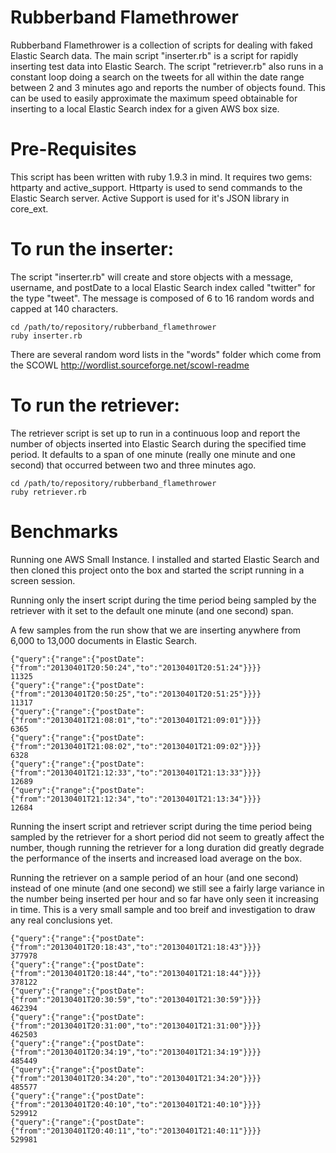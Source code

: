 Rubberband Flamethrower
=======================
Rubberband Flamethrower is a collection of scripts for dealing with faked Elastic Search data. The main script "inserter.rb" is a script for rapidly inserting test data into Elastic Search.  The script "retriever.rb" also runs in a constant loop doing a search on the tweets for all within the date range between 2 and 3 minutes ago and reports the number of objects found.  This can be used to easily approximate the maximum speed obtainable for inserting to a local Elastic Search index for a given AWS box size.

Pre-Requisites
=======================
This script has been written with ruby 1.9.3 in mind. It requires two gems: httparty and active_support. Httparty is used to send commands to the Elastic Search server.  Active Support is used for it's JSON library in core_ext.

To run the inserter:
=======================
The script "inserter.rb" will create and store objects with a message, username, and postDate to a local Elastic Search index called "twitter" for the type "tweet". The message is composed of 6 to 16 random words and capped at 140 characters.

	cd /path/to/repository/rubberband_flamethrower
	ruby inserter.rb

There are several random word lists in the "words" folder which come from the SCOWL http://wordlist.sourceforge.net/scowl-readme

To run the retriever:
=======================
The retriever script is set up to run in a continuous loop and report the number of objects inserted into Elastic Search during the specified time period. It defaults to a span of one minute (really one minute and one second) that occurred between two and three minutes ago.

	cd /path/to/repository/rubberband_flamethrower
	ruby retriever.rb

Benchmarks
=======================

Running one AWS Small Instance. I installed and started Elastic Search and then cloned this project onto the box and started the script running in a screen session.

Running only the insert script during the time period being sampled by the retriever with it set to the default one minute (and one second) span.

A few samples from the run show that we are inserting anywhere from 6,000 to 13,000 documents in Elastic Search.

	{"query":{"range":{"postDate":{"from":"20130401T20:50:24","to":"20130401T20:51:24"}}}}
	11325
	{"query":{"range":{"postDate":{"from":"20130401T20:50:25","to":"20130401T20:51:25"}}}}
	11317
	{"query":{"range":{"postDate":{"from":"20130401T21:08:01","to":"20130401T21:09:01"}}}}
	6365
	{"query":{"range":{"postDate":{"from":"20130401T21:08:02","to":"20130401T21:09:02"}}}}
	6328
	{"query":{"range":{"postDate":{"from":"20130401T21:12:33","to":"20130401T21:13:33"}}}}
	12689
	{"query":{"range":{"postDate":{"from":"20130401T21:12:34","to":"20130401T21:13:34"}}}}
	12684

Running the insert script and retriever script during the time period being sampled by the retriever for a short period did not seem to greatly affect the number, though running the retriever for a long duration did greatly degrade the performance of the inserts and increased load average on the box.

Running the retriever on a sample period of an hour (and one second) instead of one minute (and one second) we still see a fairly large variance in the number being inserted per hour and so far have only seen it increasing in time. This is a very small sample and too breif and investigation to draw any real conclusions yet.

	{"query":{"range":{"postDate":{"from":"20130401T20:18:43","to":"20130401T21:18:43"}}}}
	377978
	{"query":{"range":{"postDate":{"from":"20130401T20:18:44","to":"20130401T21:18:44"}}}}
	378122
	{"query":{"range":{"postDate":{"from":"20130401T20:30:59","to":"20130401T21:30:59"}}}}
	462394
	{"query":{"range":{"postDate":{"from":"20130401T20:31:00","to":"20130401T21:31:00"}}}}
	462503
	{"query":{"range":{"postDate":{"from":"20130401T20:34:19","to":"20130401T21:34:19"}}}}
	485449
	{"query":{"range":{"postDate":{"from":"20130401T20:34:20","to":"20130401T21:34:20"}}}}
	485577
	{"query":{"range":{"postDate":{"from":"20130401T20:40:10","to":"20130401T21:40:10"}}}}
	529912
	{"query":{"range":{"postDate":{"from":"20130401T20:40:11","to":"20130401T21:40:11"}}}}
	529981


